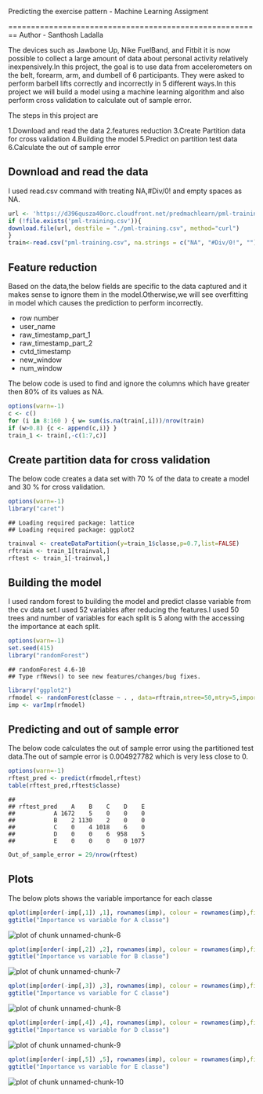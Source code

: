 Predicting the exercise pattern - Machine Learning Assigment

========================================================
Author - Santhosh Ladalla

The devices such as Jawbone Up, Nike FuelBand, and Fitbit it is now possible to collect a large amount of data about personal activity relatively inexpensively.In this project, the goal is to use data from accelerometers on the belt, forearm, arm, and dumbell of 6 participants. They were asked to perform barbell lifts correctly and incorrectly in 5 different ways.In this project we will build a model using a machine learning algorithm and also perform cross validation to calculate out of sample error.

The steps in this project are

1.Download and read the data
2.features reduction
3.Create Partition data for cross validation
4.Building the model
5.Predict on partition test data
6.Calculate the out of sample error

Download and read the data
------------------------

I used read.csv command with treating NA,#Div/0! and empty spaces as NA.


```r
url <- 'https://d396qusza40orc.cloudfront.net/predmachlearn/pml-training.csv'
if (!file.exists('pml-training.csv')){
download.file(url, destfile = "./pml-training.csv", method="curl")
}
train<-read.csv("pml-training.csv", na.strings = c("NA", "#Div/0!", ""))
```

Feature reduction
------------------------

Based on the data,the below fields are specific to the data captured and it makes sense to ignore them in the model.Otherwise,we will see overfitting in model which causes the prediction to perform incorrectly.

* row number 
* user_name  
* raw_timestamp_part_1	
* raw_timestamp_part_2	
* cvtd_timestamp	
* new_window	
* num_window

The below code is used to find and ignore the columns which have greater then 80% of its values as NA.


```r
options(warn=-1)
c <- c()
for (i in 8:160 ) { w= sum(is.na(train[,i]))/nrow(train)
if (w>0.8) {c <- append(c,i)} }
train_1 <- train[,-c(1:7,c)]
```

Create partition data for cross validation
------------------------
The below code creates a data set with 70 % of the data to create a model and 30 % for cross validation.


```r
options(warn=-1)
library("caret")
```

```
## Loading required package: lattice
## Loading required package: ggplot2
```

```r
trainval <- createDataPartition(y=train_1$classe,p=0.7,list=FALSE)
rftrain <- train_1[trainval,]
rftest <- train_1[-trainval,]
```

Building the model
------------------------

I used random forest to building the model and predict classe variable from the cv data set.I used 52 variables after reducing the features.I used 50 trees and number of variables for each split is 5 along with the accessing the importance at each split.


```r
options(warn=-1)
set.seed(415)
library("randomForest")
```

```
## randomForest 4.6-10
## Type rfNews() to see new features/changes/bug fixes.
```

```r
library("ggplot2")
rfmodel <- randomForest(classe ~ . , data=rftrain,ntree=50,mtry=5,importance=TRUE )
imp <- varImp(rfmodel)
```

Predicting and out of sample error
------------------------
The below code calculates the out of sample error using the partitioned test data.The out of sample error is 0.004927782 which is very less close to 0.


```r
options(warn=-1)
rftest_pred <- predict(rfmodel,rftest)
table(rftest_pred,rftest$classe)
```

```
##            
## rftest_pred    A    B    C    D    E
##           A 1672    5    0    0    0
##           B    2 1130    2    0    0
##           C    0    4 1018    6    0
##           D    0    0    6  958    5
##           E    0    0    0    0 1077
```

```r
Out_of_sample_error = 29/nrow(rftest)
```

Plots
------------------------

The below plots shows the variable importance for each classe


```r
qplot(imp[order(-imp[,1]) ,1], rownames(imp), colour = rownames(imp),fill = F) + theme(legend.position="none") +xlab("Importance value") + ylab("Variables") +
ggtitle("Importance vs variable for A classe")
```

![plot of chunk unnamed-chunk-6](figure/unnamed-chunk-6-1.png) 


```r
qplot(imp[order(-imp[,2]) ,2], rownames(imp), colour = rownames(imp),fill = F) + theme(legend.position="none") +xlab("Importance value") + ylab("Variables") +
ggtitle("Importance vs variable for B classe")
```

![plot of chunk unnamed-chunk-7](figure/unnamed-chunk-7-1.png) 



```r
qplot(imp[order(-imp[,3]) ,3], rownames(imp), colour = rownames(imp),fill = F) + theme(legend.position="none") +xlab("Importance value") + ylab("Variables") +
ggtitle("Importance vs variable for C classe")
```

![plot of chunk unnamed-chunk-8](figure/unnamed-chunk-8-1.png) 



```r
qplot(imp[order(-imp[,4]) ,4], rownames(imp), colour = rownames(imp),fill = F) + theme(legend.position="none") +xlab("Importance value") + ylab("Variables") +
ggtitle("Importance vs variable for D classe")
```

![plot of chunk unnamed-chunk-9](figure/unnamed-chunk-9-1.png) 



```r
qplot(imp[order(-imp[,5]) ,5], rownames(imp), colour = rownames(imp),fill = F) + theme(legend.position="none") +xlab("Importance value") + ylab("Variables") +
ggtitle("Importance vs variable for E classe")
```

![plot of chunk unnamed-chunk-10](figure/unnamed-chunk-10-1.png) 




